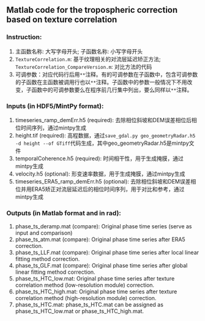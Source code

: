 ## Matlab code for the tropospheric correction based on texture correlation

### Instruction:
   1) 主函数名称: 大写字母开头; 子函数名称: 小写字母开头
   2) `TextureCorrelation.m`: 基于纹理相关的对流层延迟矫正方法; `TextureCorrelation_CompareVersion.m`: 对比方法的代码
   3) 可调参数：对应代码行后用`**`注释。有的可调参数在子函数中，包含可调参数的子函数在主函数被调用行也以`**`注释。子函数中的参数一般情况下不用改变，子函数中的可调参数要么在程序前几行集中列出，要么同样以`**`注释。

### Inputs (in HDF5/MintPy format):
   1) timeseries_ramp_demErr.h5 (required): 去除相位斜坡和DEM误差相位后相位时间序列，通过mintpy生成
   2) height.tif (required): 高程数据，通过`save_gdal.py geo_geometryRadar.h5 -d height --of GTiff`代码生成，其中geo_geometryRadar.h5是mintpy文件
   3) temporalCoherence.h5 (required): 时间相干性，用于生成掩膜，通过mintpy生成
   4) velocity.h5 (optional): 形变速率数据，用于生成掩膜，通过mintpy生成
   5) timeseries_ERA5_ramp_demErr.h5 (optional): 去除相位斜坡和DEM误差相位并用ERA5矫正对流层延迟后的相位时间序列，用于对比和参考，通过mintpy生成

### Outputs (in Matlab format and in rad):
   1) phase_ts_deramp.mat (compare): Original phase time series (serve as input and comparison)
   2) phase_ts_atm.mat (compare): Original phase time series after ERA5 correction.
   3) phase_ts_LLF.mat (compare): Original phase time series after local linear fitting method correction.
   4) phase_ts_GLF.mat (compare): Original phase time series after global linear fitting method correction.
   5) phase_ts_HTC_low.mat: Original phase time series after texture correlation method (low-resolution module) correction.
   6) phase_ts_HTC_high.mat: Original phase time series after texture correlation method (high-resolution module) correction.
   7) phase_ts_HTC.mat: phase_ts_HTC.mat can be assigned as phase_ts_HTC_low.mat or phase_ts_HTC_high.mat.
